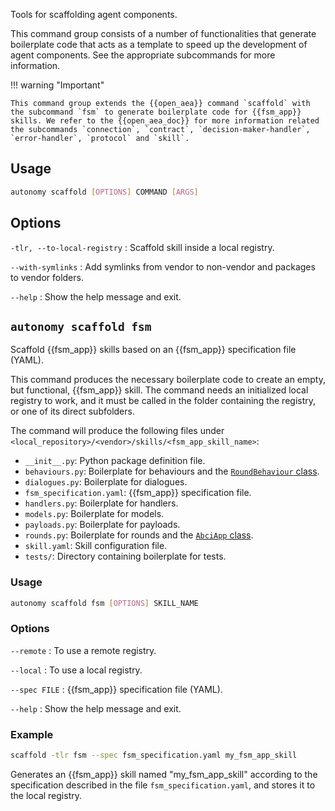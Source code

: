 Tools for scaffolding agent components.

This command group consists of a number of functionalities that generate boilerplate code that acts as a template to speed up the development of agent components. See the appropriate subcommands for more information.


!!! warning "Important"

    This command group extends the {{open_aea}} command `scaffold` with the subcommand `fsm` to generate boilerplate code for {{fsm_app}} skills. We refer to the {{open_aea_doc}} for more information related the subcommands `connection`, `contract`, `decision-maker-handler`, `error-handler`, `protocol` and `skill`.

## Usage
```bash
autonomy scaffold [OPTIONS] COMMAND [ARGS]
```

## Options
`-tlr, --to-local-registry`
:   Scaffold skill inside a local registry.

`--with-symlinks`
:   Add symlinks from vendor to non-vendor and packages to vendor folders.

`--help`
:   Show the help message and exit.


## `autonomy scaffold fsm`

Scaffold {{fsm_app}} skills based on an {{fsm_app}} specification file (YAML).

This command produces the necessary boilerplate code to create an empty, but functional, {{fsm_app}} skill. The command needs an initialized local registry to work, and it must be called in the folder containing the registry, or one of its direct subfolders.

The command will produce the following files under `<local_repository>/<vendor>/skills/<fsm_app_skill_name>`:

- `__init__.py`: Python package definition file.
- `behaviours.py`: Boilerplate for behaviours and the [`RoundBehaviour` class](../../key_concepts/abci_app_abstract_round_behaviour.md).
- `dialogues.py`: Boilerplate for dialogues.
- `fsm_specification.yaml`: {{fsm_app}} specification file.
- `handlers.py`: Boilerplate for handlers.
- `models.py`: Boilerplate for models.
- `payloads.py`: Boilerplate for payloads.
- `rounds.py`: Boilerplate for rounds and the [`AbciApp` class](../../key_concepts/abci_app_class.md).
- `skill.yaml`: Skill configuration file.
- `tests/`: Directory containing boilerplate for tests.

### Usage
```bash
autonomy scaffold fsm [OPTIONS] SKILL_NAME
```

### Options
`--remote`
:   To use a remote registry.

`--local`
:   To use a local registry.

`--spec FILE`
:   {{fsm_app}} specification file (YAML).

`--help`
:   Show the help message and exit.

### Example
```bash
scaffold -tlr fsm --spec fsm_specification.yaml my_fsm_app_skill
```

Generates an {{fsm_app}} skill named "my_fsm_app_skill" according to the specification described in the file `fsm_specification.yaml`, and stores it to the local registry.
